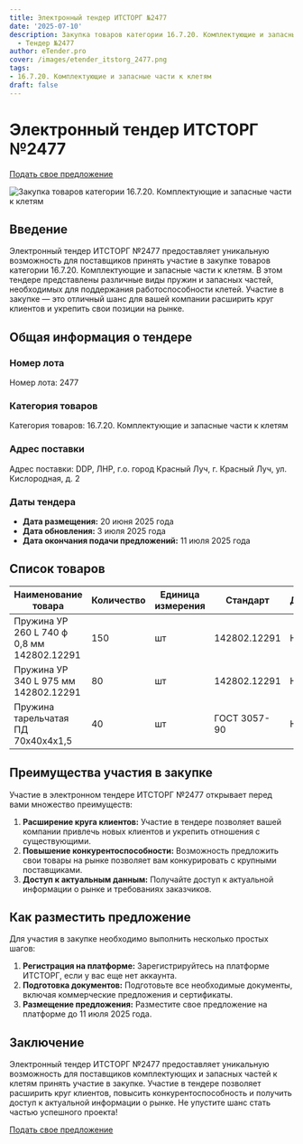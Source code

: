 ```yaml
---
title: Электронный тендер ИТСТОРГ №2477
date: '2025-07-10'
description: Закупка товаров категории 16.7.20. Комплектующие и запасные части к клетям
  - Тендер №2477
author: eTender.pro
cover: /images/etender_itstorg_2477.png
tags:
- 16.7.20. Комплектующие и запасные части к клетям
draft: false
---
```

# Электронный тендер ИТСТОРГ №2477

[Подать свое предложение](https://itstorg.ru/tender-2477?utm_source=etender)

![Закупка товаров категории 16.7.20. Комплектующие и запасные части к клетям](/images/etender_itstorg_2477.png)

## Введение

Электронный тендер ИТСТОРГ №2477 предоставляет уникальную возможность для поставщиков принять участие в закупке товаров категории 16.7.20. Комплектующие и запасные части к клетям. В этом тендере представлены различные виды пружин и запасных частей, необходимых для поддержания работоспособности клетей. Участие в закупке — это отличный шанс для вашей компании расширить круг клиентов и укрепить свои позиции на рынке.

## Общая информация о тендере

### Номер лота

Номер лота: 2477

### Категория товаров

Категория товаров: 16.7.20. Комплектующие и запасные части к клетям

### Адрес поставки

Адрес поставки: DDP, ЛНР, г.о. город Красный Луч, г. Красный Луч, ул. Кислородная, д. 2

### Даты тендера

- **Дата размещения:** 20 июня 2025 года
- **Дата обновления:** 3 июля 2025 года
- **Дата окончания подачи предложений:** 11 июля 2025 года

## Список товаров

| Наименование товара                                          | Количество | Единица измерения | Стандарт | Документ |
|--------------------------------------------------------------|------------|-------------------|-----------|----------|
| Пружина УР 260 L 740 ф 0,8 мм 142802.12291                  | 150        | шт               | 142802.12291 | Нет      |
| Пружина УР 340 L 975 мм 142802.12291                        | 80         | шт               | 142802.12291 | Нет      |
| Пружина тарельчатая ПД 70х40х4х1,5                          | 40         | шт               | ГОСТ 3057-90 | Нет      |

## Преимущества участия в закупке

Участие в электронном тендере ИТСТОРГ №2477 открывает перед вами множество преимуществ:

1. **Расширение круга клиентов:** Участие в тендере позволяет вашей компании привлечь новых клиентов и укрепить отношения с существующими.
2. **Повышение конкурентоспособности:** Возможность предложить свои товары на рынке позволяет вам конкурировать с крупными поставщиками.
3. **Доступ к актуальным данным:** Получайте доступ к актуальной информации о рынке и требованиях заказчиков.

## Как разместить предложение

Для участия в закупке необходимо выполнить несколько простых шагов:

1. **Регистрация на платформе:** Зарегистрируйтесь на платформе ИТСТОРГ, если у вас еще нет аккаунта.
2. **Подготовка документов:** Подготовьте все необходимые документы, включая коммерческие предложения и сертификаты.
3. **Размещение предложения:** Разместите свое предложение на платформе до 11 июля 2025 года.

## Заключение

Электронный тендер ИТСТОРГ №2477 предоставляет уникальную возможность для поставщиков комплектующих и запасных частей к клетям принять участие в закупке. Участие в тендере позволяет расширить круг клиентов, повысить конкурентоспособность и получить доступ к актуальной информации о рынке. Не упустите шанс стать частью успешного проекта!

[Подать свое предложение](https://itstorg.ru/tender-2477?utm_source=etender)